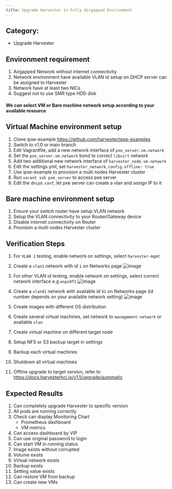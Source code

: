 ```yaml
---
title: Upgrade Harvester in Fully Airgapped Environment
---
```


## Category: 
* Upgrade Harvester

## Environment requirement
1. Airgapped Network without internet connectivity
1. Network environment have available VLAN id setup on DHCP server can be assigned to Harvester
1. Network have at least two NICs
1. Suggest not to use SMR type HDD disk

#### We can select VM or Bare machine network setup according to your available resource

## Virtual Machine environment setup
1. Clone ipxe-example https://github.com/harvester/ipxe-examples
1. Switch to v1.0 or main branch
1. Edit Vagrantfile, add a new network interface of `pxe_server.vm.network` 
1. Set the `pxe_server.vm.network` bond to correct `libvirt` network
1. Add two additional new network interface of `harvester_node.vm.network`
1. Edit the settings.yml, set `harvester_network_config.offline: true`
1. Use ipxe-example to provision a multi nodes Harvester cluster
1. Run `varant ssh pxe_server` to access pxe server 
1. Edit the `dhcpd.conf`, let pxe server can create a vlan and assign IP to it 

## Bare machine environment setup
1. Ensure your switch router have setup VLAN network
1. Setup the VLAN connectivity to your Router/Gateway device
1. Disable internet connectivity on Router 
1. Provision a multi nodes Harvester cluster


## Verification Steps
1. For `VLAN 1` testing, enable network on settings, select `harvester-mgmt`
1. Create a `vlan1` network with id `1` on Networks page 
    ![image](https://user-images.githubusercontent.com/29251855/201606104-a1e23fd0-f04b-409e-818e-d1c514fea4e5.png)
1. For other VLAN id testing, enable network on settings, select correct network interface e.g `enps0f1`
    ![image](https://user-images.githubusercontent.com/29251855/201609582-d9e129f2-1c1e-416f-b878-9df4903ad2e2.png)
1. Create a `vlan91` network with available id `91` on Networks page (id number depends on your available network setting)
    ![image](https://user-images.githubusercontent.com/29251855/201609880-22bf619c-d215-403a-8299-63c62934cfe2.png)

1. Create images with different OS distribution
1. Create several virtual machines, set network to `management-network` or available `vlan` 
1. Create virtual machine on different target node
1. Setup NFS or S3 backup target in settings
1. Backup each virtual machines
1. Shutdown all virtual machines
1. Offline upgrade to target version, refer to https://docs.harvesterhci.io/v1.1/upgrade/automatic


## Expected Results
1. Can completely upgrade Harvester to specific version
1. All pods are running correctly
1. Check can display Monitoring Chart 
   - Prometheus dashboard
   - VM metrics
1. Can access dashboard by VIP
1. Can use original password to login
1. Can start VM in running status
1. Image exists without corrupted
1. Volume exists
1. Virtual network exists
1. Backup exists
1. Setting value exists
1. Can restore VM from backup
1. Can create new VMs



